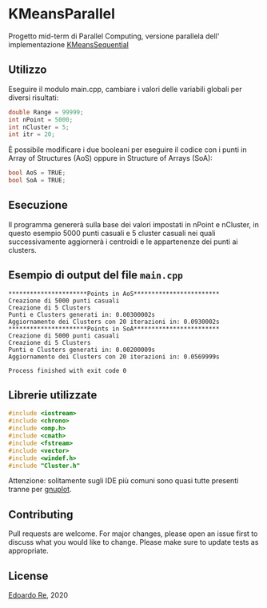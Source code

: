 # KMeansParallel
Progetto mid-term di Parallel Computing, versione parallela dell' implementazione [KMeansSequential](https://github.com/edoardore/KMeansSequential)

## Utilizzo
Eseguire il modulo main.cpp, cambiare i valori delle variabili globali per diversi risultati:
```c++
double Range = 99999;
int nPoint = 5000;
int nCluster = 5;
int itr = 20;
```
È possibile modificare i due booleani per eseguire il codice con i punti in Array of Structures (AoS) oppure in Structure of Arrays (SoA):
```c++
bool AoS = TRUE;
bool SoA = TRUE;
```

## Esecuzione
Il programma genererà sulla base dei valori impostati in nPoint e nCluster, in questo esempio 5000 punti casuali e 5 cluster casuali nei quali successivamente aggiornerà i centroidi e le appartenenze dei punti ai clusters.



## Esempio di output del file ```main.cpp```
```
**********************Points in AoS************************
Creazione di 5000 punti casuali
Creazione di 5 Clusters
Punti e Clusters generati in: 0.00300002s
Aggiornamento dei Clusters con 20 iterazioni in: 0.0930002s
**********************Points in SoA************************
Creazione di 5000 punti casuali
Creazione di 5 Clusters
Punti e Clusters generati in: 0.00200009s
Aggiornamento dei Clusters con 20 iterazioni in: 0.0569999s

Process finished with exit code 0
```

## Librerie utilizzate
```c++
#include <iostream>
#include <chrono>
#include <omp.h>
#include <cmath>
#include <fstream>
#include <vector>
#include <windef.h>
#include "Cluster.h"
```
Attenzione: solitamente sugli IDE più comuni sono quasi tutte presenti tranne per [gnuplot](http://www.gnuplot.info/download.html).

## Contributing
Pull requests are welcome. For major changes, please open an issue first to discuss what you would like to change.
Please make sure to update tests as appropriate.


## License
[Edoardo Re](https://github.com/edoardore), 2020
